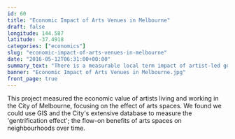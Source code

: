 ```yaml
---
id: 60
title: "Economic Impact of Arts Venues in Melbourne"
draft: false
longitude: 144.587
latitude: -37.4918
categories: ["economics"]
slug: "economic-impact-of-arts-venues-in-melbourne"
date: "2016-05-12T06:31:00+00:00"
summary_text: "There is a measurable local term impact of artist-led gentrification on Melbourne's economy"
banner: "Economic Impact of Arts Venues in Melbourne.jpg"
front_page: true
---
```


This project measured the economic value of artists living and working in the City of Melbourne, focusing on the effect of arts spaces. We found we could use GIS and the City's extensive database to measure the 'gentrification effect'; the flow-on benefits of arts spaces on neighbourhoods over time.
